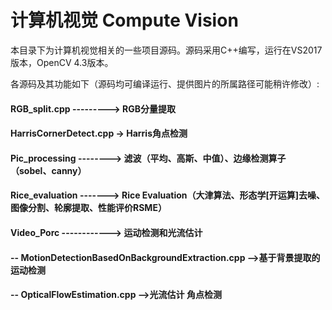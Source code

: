 # 计算机视觉 Compute Vision

本目录下为计算机视觉相关的一些项目源码。源码采用C++编写，运行在VS2017版本，OpenCV 4.3版本。

各源码及其功能如下（源码均可编译运行、提供图片的所属路径可能稍许修改）:
   
#### RGB_split.cpp ---------> RGB分量提取
#### HarrisCornerDetect.cpp -> Harris角点检测
#### Pic_processing --------> 滤波（平均、高斯、中值）、边缘检测算子（sobel、canny）
#### Rice_evaluation -------> Rice Evaluation（大津算法、形态学[开运算]去噪、图像分割、轮廓提取、性能评价RSME）
#### Video_Porc ------------> 运动检测和光流估计
#### -- MotionDetectionBasedOnBackgroundExtraction.cpp -->基于背景提取的运动检测
#### -- OpticalFlowEstimation.cpp -->光流估计 角点检测

